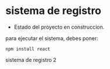<h1 aling="center"> sistema de registro </h1>

- Estado del proyecto en construccion.

para ejecutar el sistema, debes poner:

```npm install react```

sistema de registro 2 
